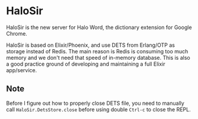 # HaloSir

HaloSir is the new server for Halo Word, the dictionary extension for Google Chrome.

HaloSir is based on Elixir/Phoenix, and use DETS from Erlang/OTP as storage instead of Redis. The main reason is Redis is consuming too much memory and we don't need that speed of in-memory database. This is also a good practice ground of developing and maintaining a full Elixir app/service.

## Note

Before I figure out how to properly close DETS file, you need to manually call `HaloSir.DetsStore.close` before using double `Ctrl-c` to close the REPL.
